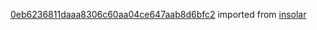 [0eb6236811daaa8306c60aa04ce647aab8d6bfc2](https://github.com/insolar/insolar/commit/0eb6236811daaa8306c60aa04ce647aab8d6bfc2) imported from [insolar](https://github.com/insolar/insolar)

